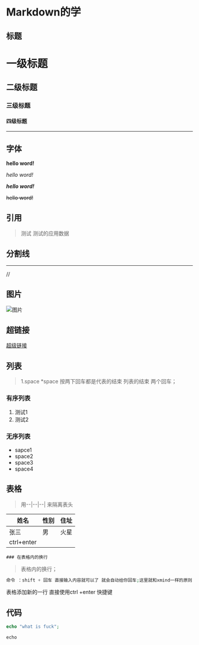 # Markdown的学

## 标题

# 一级标题

## 二级标题

### 三级标题

#### 四级标题

---

## 字体

**hello word!**

*hello word!* 

***hello word!***

~~hello word!~~

## 引用

> 测试  测试的应用数据 

## 分割线

***

/\/

## 图片

![图片](D:\25438\Desktop\鬼灭\u=3738671125,815562227&fm=26&fmt=auto.webp)

## 超链接

[超级链接](https://www.bilibili.com/video/BV12J41137hu?p=6)

## 列表      

>1.space     *space     按两下回车都是代表的结束  列表的结束  两个回车；

### 有序列表

1. 测试1
2. 测试2

### 无序列表

* sapce1 
* space2 
* space3
* space4

## 表格   

> 用--|--|--| 来隔离表头

 姓名       | 性别 | 住址       
 ---------- | ---- | ---------- 
 张三       | 男   | 火星<br /> 
 ctrl+enter |      |            

	### 在表格内的换行

> 表格内的换行；

 ```php
 命令 ：shift + 回车 直接输入内容就可以了 就会自动给你回车;这里就和xmind一样的原则；
 ```

表格添加新的一行 直接使用ctrl +enter 快捷键

## 代码

```php
echo "what is fuck";
```

`echo` 







